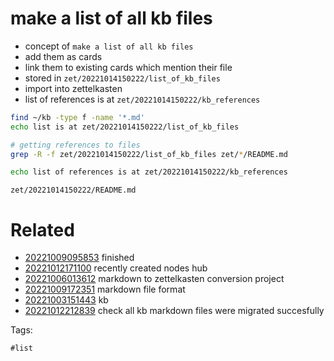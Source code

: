 # make a list of all kb files

- concept of `make a list of all kb files`
- add them as cards
- link them to existing cards which mention their file
- stored in `zet/20221014150222/list_of_kb_files`
- import into zettelkasten
- list of references is at `zet/20221014150222/kb_references`

```bash
find ~/kb -type f -name '*.md'
echo list is at zet/20221014150222/list_of_kb_files

# getting references to files
grep -R -f zet/20221014150222/list_of_kb_files zet/*/README.md

echo list of references is at zet/20221014150222/kb_references

```

` zet/20221014150222/README.md `

# Related

- [20221009095853](/zet/20221009095853/README.md) finished
- [20221012171100](/zet/20221012171100/README.md) recently created nodes hub
- [20221006013612](/zet/20221006013612/README.md) markdown to zettelkasten conversion project
- [20221009172351](/zet/20221009172351/README.md) markdown file format
- [20221003151443](/zet/20221003151443/README.md) kb
- [20221012212839](/zet/20221012212839/README.md) check all kb markdown files were migrated succesfully

Tags:

    #list

